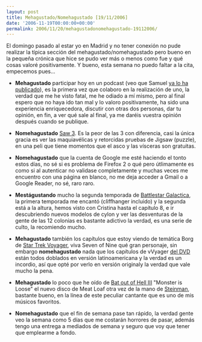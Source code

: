 ```yaml
---
layout: post
title: Mehagustado/Nomehagustado [19/11/2006]
date: '2006-11-19T00:00:00+00:00'
permalink: 2006/11/20/mehagustadonomehagustado-19112006/
---
```

El domingo pasado al estar yo en Madrid y no tener conexión no pude realizar la típica sección del mehagustado/nomehagustado pero bueno en la pequeña crónica que hice se pudo ver más o menos como fue y qué cosas valoré positivamente. Y bueno, esta semana no puedo faltar a la cita, empecemos pues...

- <span style="font-weight:bold;">Mehagustado</span> participar hoy en un podcast (veo que Samuel <a href="http://sopmacsl.blogspot.com/2006/11/podcast-n8.html">ya lo ha publicado</a>), es la primera vez que colaboro en la realización de uno, la verdad que me he visto fatal, me he odiado a mí mismo, pero al final espero que no haya ido tan mal y lo valoro positivamente, ha sido una experiencia enriquecedora, discutir con otras dos personas, dar tu opinión, en fin, a ver qué sale al final, ya me daréis vuestra opinión después cuando se publique.

- <span style="font-weight:bold;">Nomehagustado</span> <a href="http://imdb.com/title/tt0489270/">Saw 3</a>. Es la peor de las 3 con diferencia, casi la única gracia es ver las maquiavélicas y retorcidas pruebas de Jigsaw (puzzle), en una peli que tiene momentos que el asco y las vísceras son gratuitas.

- <span style="font-weight:bold;">Nomehagustado</span> que la cuenta de Google me esté haciendo el tonto estos días, no sé si es problema de Firefox 2 o qué pero útlimamente es como si al autenticar no validase completamente y muchas veces me encuentro con una página en blanco, no me deja acceder a Gmail o a Google Reader, no sé, raro raro.

- <span style="font-weight:bold;">Mestágustando</span> mucho la segunda temporada de <a href="http://www.scifi.com/battlestar/">Battlestar Galactica</a>, la primera temporada me encantó (cliffhanger incluido) y la segunda está a la altura, hemos visto con Cristina hasta el capítulo 8, e ir descubriendo nuevos modelos de cylon y ver las desventuras de la gente de las 12 colonias es bastante adictivo la verdad, es una serie de culto, la recomiendo mucho.

- <span style="font-weight:bold;">Mehagustado</span> también los capítulos que estoy viendo de temática Borg de <a href="http://www.mundostartrek.com/guia.php?serie=voy">Star Trek Voyager</a>, viva Seven of Nine qué gran personaje, sin embargo <span style="font-weight:bold;">nomehagustado</span> nada que los capítulos de vVyager <a href="http://resistancefutile.blogspot.com/2006/11/pack-star-trek-borg-edicin.html">del DVD</a> están todos doblados en versión latinoamericana y la verdad es un incordio, así que opté por verlo en versión originaly la verdad que vale mucho la pena.

- <span style="font-weight:bold;">Mehagustado</span> lo poco que he oído de <a href="http://en.wikipedia.org/wiki/Bat_out_of_Hell_III:_The_Monster_Is_Loose">Bat out of Hell III</a> "Monster is Loose" el nuevo disco de Meat Loaf otra vez de la mano de <a href="http://en.wikipedia.org/wiki/Jim_Steinman">Steinman</a>, bastante bueno, en la línea de este peculiar cantante que es uno de mis músicos favoritos. 

- <span style="font-weight:bold;">Nomehagustado</span> que el fin de semana pase tan rápido, la verdad gente veo la semana como 5 días que me costarán horrores de pasar, además tengo una entrega a mediados de semana y seguro que voy  que tener que emplearme a fondo.

